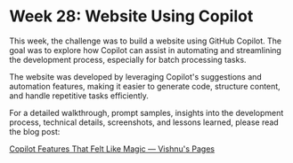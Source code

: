 # Week 28: Website Using Copilot

This week, the challenge was to build a website using GitHub Copilot. The goal was to explore how Copilot can assist in
automating and streamlining the development process, especially for batch processing tasks.

The website was developed by leveraging Copilot's suggestions and automation features, making it easier to generate
code, structure content, and handle repetitive tasks efficiently.

For a detailed walkthrough, prompt samples, insights into the development process, technical details, screenshots, and
lessons learned, please read the blog post:

[Copilot Features That Felt Like Magic — Vishnu's Pages](https://iamvishnu.com/posts/copilot-batch-processing-automation)

